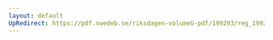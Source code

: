 ```yaml
---
layout: default
UpRedirect: https://pdf.swedeb.se/riksdagen-volumeG-pdf/199293/reg_199293_JoU/reg_199293_JoU_0010.pdf
---
```

